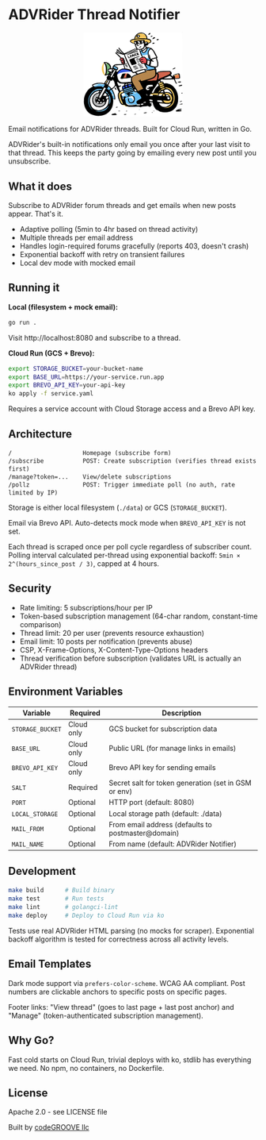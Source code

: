 # ADVRider Thread Notifier

<p align="center">
  <img src="media/logo.png" alt="ADVRider Notifier Logo" width="200">
</p>

Email notifications for ADVRider threads. Built for Cloud Run, written in Go.

ADVRider's built-in notifications only email you once after your last visit to that thread. This keeps the party going by emailing every new post until you unsubscribe.

## What it does

Subscribe to ADVRider forum threads and get emails when new posts appear. That's it.

- Adaptive polling (5min to 4hr based on thread activity)
- Multiple threads per email address
- Handles login-required forums gracefully (reports 403, doesn't crash)
- Exponential backoff with retry on transient failures
- Local dev mode with mocked email

## Running it

**Local (filesystem + mock email):**
```bash
go run .
```

Visit http://localhost:8080 and subscribe to a thread.

**Cloud Run (GCS + Brevo):**
```bash
export STORAGE_BUCKET=your-bucket-name
export BASE_URL=https://your-service.run.app
export BREVO_API_KEY=your-api-key
ko apply -f service.yaml
```

Requires a service account with Cloud Storage access and a Brevo API key.

## Architecture

```
/                    Homepage (subscribe form)
/subscribe           POST: Create subscription (verifies thread exists first)
/manage?token=...    View/delete subscriptions
/pollz               POST: Trigger immediate poll (no auth, rate limited by IP)
```

Storage is either local filesystem (`./data`) or GCS (`STORAGE_BUCKET`).

Email via Brevo API. Auto-detects mock mode when `BREVO_API_KEY` is not set.

Each thread is scraped once per poll cycle regardless of subscriber count. Polling interval calculated per-thread using exponential backoff: `5min × 2^(hours_since_post / 3)`, capped at 4 hours.

## Security

- Rate limiting: 5 subscriptions/hour per IP
- Token-based subscription management (64-char random, constant-time comparison)
- Thread limit: 20 per user (prevents resource exhaustion)
- Email limit: 10 posts per notification (prevents abuse)
- CSP, X-Frame-Options, X-Content-Type-Options headers
- Thread verification before subscription (validates URL is actually an ADVRider thread)

## Environment Variables

| Variable | Required | Description |
|----------|----------|-------------|
| `STORAGE_BUCKET` | Cloud only | GCS bucket for subscription data |
| `BASE_URL` | Cloud only | Public URL (for manage links in emails) |
| `BREVO_API_KEY` | Cloud only | Brevo API key for sending emails |
| `SALT` | Required | Secret salt for token generation (set in GSM or env) |
| `PORT` | Optional | HTTP port (default: 8080) |
| `LOCAL_STORAGE` | Optional | Local storage path (default: ./data) |
| `MAIL_FROM` | Optional | From email address (defaults to postmaster@domain) |
| `MAIL_NAME` | Optional | From name (default: ADVRider Notifier) |

## Development

```bash
make build      # Build binary
make test       # Run tests
make lint       # golangci-lint
make deploy     # Deploy to Cloud Run via ko
```

Tests use real ADVRider HTML parsing (no mocks for scraper). Exponential backoff algorithm is tested for correctness across all activity levels.

## Email Templates

Dark mode support via `prefers-color-scheme`. WCAG AA compliant. Post numbers are clickable anchors to specific posts on specific pages.

Footer links: "View thread" (goes to last page + last post anchor) and "Manage" (token-authenticated subscription management).

## Why Go?

Fast cold starts on Cloud Run, trivial deploys with ko, stdlib has everything we need. No npm, no containers, no Dockerfile.

## License

Apache 2.0 - see LICENSE file

Built by [codeGROOVE llc](https://codegroove.dev)
